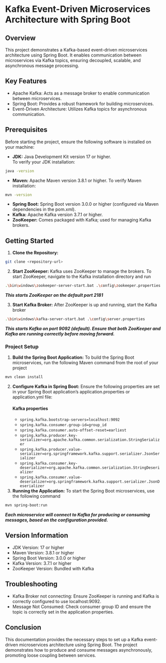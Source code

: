 # Kafka Event-Driven Microservices Architecture with Spring Boot
## Overview
This project demonstrates a Kafka-based event-driven microservices architecture using Spring Boot. It enables communication between microservices via Kafka topics, ensuring decoupled, scalable, and asynchronous message processing.

## Key Features
- Apache Kafka: Acts as a message broker to enable communication between microservices.
- Spring Boot: Provides a robust framework for building microservices.
- Event-Driven Architecture: Utilizes Kafka topics for asynchronous communication.
  
## Prerequisites
Before starting the project, ensure the following software is installed on your machine:
- <b>JDK:</b> Java Development Kit version 17 or higher. <br>To verify your JDK installation:
```bash
java -version
```
- <b>Maven:</b> Apache Maven version 3.8.1 or higher. To verify Maven installation:
```bash
mvn -version
```
- <b>Spring Boot:</b> Spring Boot version 3.0.0 or higher (configured via Maven dependencies in the pom.xml).
- <b>Kafka:</b> Apache Kafka version 3.7.1 or higher.
- <b>ZooKeeper:</b> Comes packaged with Kafka; used for managing Kafka brokers.

  
## Getting Started
1. <b>Clone the Repository:</b>
```bash
git clone <repository-url>
```
2. <b>Start ZooKeeper:</b> Kafka uses ZooKeeper to manage the brokers. To start ZooKeeper, navigate to the Kafka installation directory and run
```bash
.\bin\windows\zookeeper-server-start.bat .\config\zookeeper.properties
```
<b><i>This starts ZooKeeper on the default port 2181</i></b>

3. <b>Start Kafka Broker:</b> After ZooKeeper is up and running, start the Kafka broker 
```bash
.\bin\windows\kafka-server-start.bat .\config\server.properties
```

<b><i>This starts Kafka on port 9092 (default). Ensure that both ZooKeeper and Kafka are running correctly before moving forward.</i></b>

### Project Setup
1. <b>Build the Spring Boot Application:</b> To build the Spring Boot microservices, run the following Maven command from the root of your project
```bash
mvn clean install
```
2. <b>Configure Kafka in Spring Boot:</b> Ensure the following properties are set in your Spring Boot application’s application.properties or application.yml file:
   #### Kafka properties
   - `spring.kafka.bootstrap-servers=localhost:9092`
   - `spring.kafka.consumer.group-id=group_id`
   - `spring.kafka.consumer.auto-offset-reset=earliest`
   - `spring.kafka.producer.key-serializer=org.apache.kafka.common.serialization.StringSerializer`
   - `spring.kafka.producer.value-serializer=org.springframework.kafka.support.serializer.JsonSerializer`
   - `spring.kafka.consumer.key-deserializer=org.apache.kafka.common.serialization.StringDeserializer`
   - `spring.kafka.consumer.value-deserializer=org.springframework.kafka.support.serializer.JsonDeserializer` <br>
3. <b>Running the Application:</b> To start the Spring Boot microservices, use the following command
```bash
mvn spring-boot:run
```

<b><i>Each microservice will connect to Kafka for producing or consuming messages, based on the configuration provided.</i></b>

## Version Information
- JDK Version: 17 or higher
- Maven Version: 3.8.1 or higher
- Spring Boot Version: 3.0.0 or higher
- Kafka Version: 3.7.1 or higher
- ZooKeeper Version: Bundled with Kafka

## Troubleshooting
- Kafka Broker not connecting: Ensure ZooKeeper is running and Kafka is correctly configured to use localhost:9092.
- Message Not Consumed: Check consumer group ID and ensure the topic is correctly set in the application properties.
  
## Conclusion
This documentation provides the necessary steps to set up a Kafka event-driven microservices architecture using Spring Boot. The project demonstrates how to produce and consume messages asynchronously, promoting loose coupling between services.
